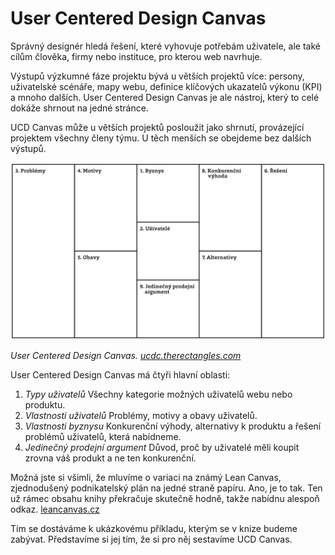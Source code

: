 # User Centered Design Canvas

Správný designér hledá řešení, které vyhovuje potřebám uživatele, ale také cílům člověka, firmy nebo instituce, pro kterou web navrhuje. 

Výstupů výzkumné fáze projektu bývá u větších projektů více: persony, uživatelské scénáře, mapy webu, definice klíčových ukazatelů výkonu (KPI) a mnoho dalších. User Centered Design Canvas je ale nástroj, který to celé dokáže shrnout na jedné stránce.

UCD Canvas může u větších projektů posloužit jako shrnutí, provázející projektem všechny členy týmu. U těch menších se obejdeme bez dalších výstupů.

![User Centered Design Canvas](dist/images/original/vdwd/design-canvas.jpg)

*User Centered Design Canvas. [ucdc.therectangles.com](https://ucdc.therectangles.com/)*

User Centered Design Canvas má čtyři hlavní oblasti:

1. *Typy uživatelů*
Všechny kategorie možných uživatelů webu nebo produktu.
2. *Vlastnosti uživatelů*
Problémy, motivy a obavy uživatelů.
3. *Vlastnosti byznysu*
Konkurenční výhody, alternativy k produktu a řešení problémů uživatelů, která nabídneme.
4. *Jedinečný prodejní argument*
Důvod, proč by uživatelé měli koupit zrovna váš produkt a ne ten konkurenční.

Možná jste si všimli, že mluvíme o variaci na známý Lean Canvas, zjednodušený podnikatelský plán na jedné straně papíru. Ano, je to tak. Ten už rámec obsahu knihy překračuje skutečně hodně, takže nabídnu alespoň odkaz. [leancanvas.cz](http://www.leancanvas.cz/)

Tím se dostáváme k ukázkovému příkladu, kterým se v knize budeme zabývat. Představíme si jej tím, že si pro něj sestavíme UCD Canvas.

